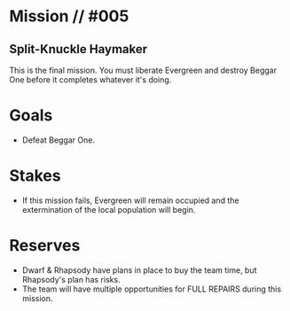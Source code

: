 # Mission // #005
## Split-Knuckle Haymaker

This is the final mission. You must liberate Evergreen and destroy Beggar One before it completes whatever it's doing.

# Goals
- Defeat Beggar One.

# Stakes
- If this mission fails, Evergreen will remain occupied and the extermination of the local population will begin.

# Reserves
- Dwarf & Rhapsody have plans in place to buy the team time, but Rhapsody's plan has risks.
- The team will have multiple opportunities for FULL REPAIRS during this mission.